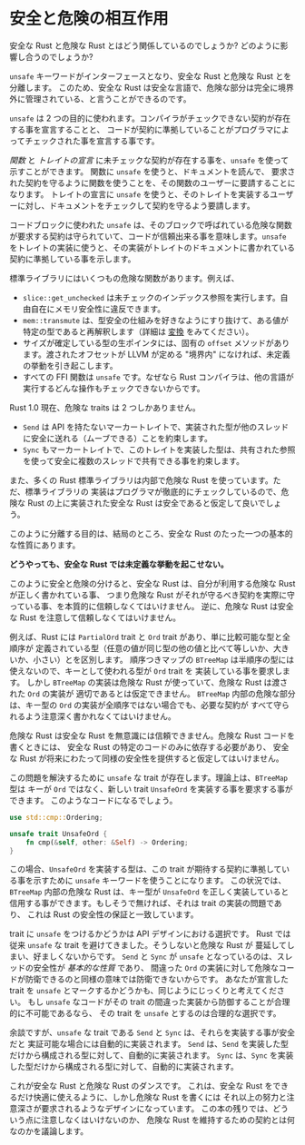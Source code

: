 <!-- # How Safe and Unsafe Interact -->

# 安全と危険の相互作用


<!-- What's the relationship between Safe Rust and Unsafe Rust? How do they
interact? -->
安全な Rust と危険な Rust とはどう関係しているのでしょうか? どのように影響し合うのでしょうか?

<!-- The separation between Safe Rust and Unsafe Rust is controlled with the
`unsafe` keyword, which acts as an interface from one to the other. This is
why we can say Safe Rust is a safe language: all the unsafe parts are kept
exclusively behind the boundary. -->

`unsafe` キーワードがインターフェースとなり、安全な Rust と危険な Rust とを分離します。
このため、安全な Rust は安全な言語で、危険な部分は完全に境界外に管理されている、と言うことができるのです。

<!--
The `unsafe` keyword has two uses: to declare the existence of contracts the
compiler can't check, and to declare that the adherence of some code to
those contracts has been checked by the programmer.
-->

`unsafe` は 2 つの目的に使われます。コンパイラがチェックできない契約が存在する事を宣言することと、
コードが契約に準拠していることがプログラマによってチェックされた事を宣言する事です。

<!--
You can use `unsafe` to indicate the existence of unchecked contracts on
_functions_ and on _trait declarations_. On functions, `unsafe` means that
users of the function must check that function's documentation to ensure
they are using it in a way that maintains the contracts the function
requires. On trait declarations, `unsafe` means that implementors of the
trait must check the trait documentation to ensure their implementation
maintains the contracts the trait requires.
-->

_関数_ と _トレイトの宣言_ に未チェックな契約が存在する事を、`unsafe` を使って示すことができます。
関数に `unsafe` を使うと、ドキュメントを読んで、
要求された契約を守るように関数を使うことを、その関数のユーザーに要請することになります。
トレイトの宣言に `unsafe` を使うと、そのトレイトを実装するユーザーに対し、ドキュメントをチェックして契約を守るよう要請します。

<!--
You can use `unsafe` on a block to declare that all constraints required
by an unsafe function within the block have been adhered to, and the code
can therefore be trusted. You can use `unsafe` on a trait implementation
to declare that the implementation of that trait has adhered to whatever
contracts the trait's documentation requires.
-->

コードブロックに使われた `unsafe` は、そのブロックで呼ばれている危険な関数が要求する契約は守られていて、コードが信頼出来る事を意味します。`unsafe` をトレイトの実装に使うと、その実装がトレイトのドキュメントに書かれている契約に準拠している事を示します。

<!--
The standard library has a number of unsafe functions, including:
-->

標準ライブラリにはいくつもの危険な関数があります。例えば、

<!--
* `slice::get_unchecked`, which performs unchecked indexing, allowing
  memory safety to be freely violated.
* `mem::transmute` reinterprets some value as having a given type, bypassing
  type safety in arbitrary ways (see [conversions] for details).
* Every raw pointer to a sized type has an intrinstic `offset` method that
  invokes Undefined Behavior if the passed offset is not "in bounds" as
  defined by LLVM.
* All FFI functions are `unsafe` because the other language can do arbitrary
  operations that the Rust compiler can't check.
-->

* `slice::get_unchecked` は未チェックのインデックス参照を実行します。自由自在にメモリ安全性に違反できます。
* `mem::transmute` は、型安全の仕組みを好きなようにすり抜けて、ある値が特定の型であると再解釈します（詳細は [変換] をみてください）。
* サイズが確定している型の生ポインタには、固有の `offset` メソッドがあります。渡されたオフセットが LLVM が定める "境界内" になければ、未定義の挙動を引き起こします。
* すべての FFI 関数は `unsafe` です。なぜなら Rust コンパイラは、他の言語が実行するどんな操作もチェックできないからです。

<!--
As of Rust 1.0 there are exactly two unsafe traits:
-->

Rust 1.0 現在、危険な traits は 2 つしかありません。

<!--
* `Send` is a marker trait (a trait with no API) that promises implementors are
  safe to send (move) to another thread.
* `Sync` is a marker trait that promises threads can safely share implementors
  through a shared reference.
  -->

* `Send` は API を持たないマーカートレイトで、実装された型が他のスレッドに安全に送れる（ムーブできる）ことを約束します。
* `Sync` もマーカートレイトで、このトレイトを実装した型は、共有された参照を使って安全に複数のスレッドで共有できる事を約束します。

<!--
Much of the Rust standard library also uses Unsafe Rust internally, although
these implementations are rigorously manually checked, and the Safe Rust
interfaces provided on top of these implementations can be assumed to be safe.
-->

また、多くの Rust 標準ライブラリは内部で危険な Rust を使っています。ただ、標準ライブラリの
実装はプログラマが徹底的にチェックしているので、危険な Rust の上に実装された安全な Rust は安全であると仮定して良いでしょう。

<!--
The need for all of this separation boils down a single fundamental property
of Safe Rust:

**No matter what, Safe Rust can't cause Undefined Behavior.**
-->

このように分離する目的は、結局のところ、安全な Rust のたった一つの基本的な性質にあります。

**どうやっても、安全な Rust では未定義な挙動を起こせない。**

<!--
The design of the safe/unsafe split means that Safe Rust inherently has to
trust that any Unsafe Rust it touches has been written correctly (meaning
the Unsafe Rust actually maintains whatever contracts it is supposed to
maintain). On the other hand, Unsafe Rust has to be very careful about
trusting Safe Rust.
-->

このように安全と危険の分けると、安全な Rust は、自分が利用する危険な Rust が正しく書かれている事、
つまり危険な Rust がそれが守るべき契約を実際に守っている事、を本質的に信頼しなくてはいけません。
逆に、危険な Rust は安全な Rust を注意して信頼しなくてはいけません。

<!--
As an example, Rust has the `PartialOrd` and `Ord` traits to differentiate
between types which can "just" be compared, and those that provide a total
ordering (where every value of the type is either equal to, greater than,
or less than any other value of the same type). The sorted map type
`BTreeMap` doesn't make sense for partially-ordered types, and so it
requires that any key type for it implements the `Ord` trait. However,
`BTreeMap` has Unsafe Rust code inside of its implementation, and this
Unsafe Rust code cannot assume that any `Ord` implementation it gets makes
sense. The unsafe portions of `BTreeMap`'s internals have to be careful to
maintain all necessary contracts, even if a key type's `Ord` implementation
does not implement a total ordering.
-->

例えば、Rust には `PartialOrd` trait と `Ord` trait があり、単に比較可能な型と全順序が
定義されている型（任意の値が同じ型の他の値と比べて等しいか、大きいか、小さい）とを区別します。
順序つきマップの `BTreeMap` は半順序の型には使えないので、キーとして使われる型が `Ord` trait を
実装している事を要求します。
しかし `BTreeMap` の実装は危険な Rust が使っていて、危険な Rust は渡された `Ord` の実装が
適切であるとは仮定できません。
`BTreeMap` 内部の危険な部分は、キー型の `Ord` の実装が全順序ではない場合でも、必要な契約が
すべて守られるよう注意深く書かれなくてはいけません。

<!--
Unsafe Rust cannot automatically trust Safe Rust. When writing Unsafe Rust,
you must be careful to only rely on specific Safe Rust code, and not make
assumptions about potential future Safe Rust code providing the same
guarantees.
-->

危険な Rust は安全な Rust を無意識には信頼できません。危険な Rust コードを書くときには、
安全な Rust の特定のコードのみに依存する必要があり、
安全な Rust が将来にわたって同様の安全性を提供すると仮定してはいけません。

<!--
This is the problem that `unsafe` traits exist to resolve. The `BTreeMap`
type could theoretically require that keys implement a new trait called
`UnsafeOrd`, rather than `Ord`, that might look like this:
-->

この問題を解決するために `unsafe` な trait が存在します。理論上は、`BTreeMap` 型は
キーが `Ord` ではなく、新しい trait `UnsafeOrd` を実装する事を要求する事ができます。
このようなコードになるでしょう。

```rust
use std::cmp::Ordering;

unsafe trait UnsafeOrd {
    fn cmp(&self, other: &Self) -> Ordering;
}
```

<!--
Then, a type would use `unsafe` to implement `UnsafeOrd`, indicating that
they've ensured their implementation maintains whatever contracts the
trait expects. In this situation, the Unsafe Rust in the internals of
`BTreeMap` could trust that the key type's `UnsafeOrd` implementation is
correct. If it isn't, it's the fault of the unsafe trait implementation
code, which is consistent with Rust's safety guarantees.
-->

この場合、`UnsafeOrd` を実装する型は、この trait が期待する契約に準拠している事を示すために
`unsafe` キーワードを使うことになります。
この状況では、`BTreeMap` 内部の危険な Rust は、キー型が `UnsafeOrd` を正しく実装していると
信用する事ができます。もしそうで無ければ、それは trait の実装の問題であり、
これは Rust の安全性の保証と一致しています。

<!--
The decision of whether to mark a trait `unsafe` is an API design choice.
Rust has traditionally avoided marking traits unsafe because it makes Unsafe
Rust pervasive, which is not desirable. `Send` and `Sync` are marked unsafe
because thread safety is a *fundamental property* that unsafe code can't
possibly hope to defend against in the way it could defend against a bad
`Ord` implementation. The decision of whether to mark your own traits `unsafe`
depends on the same sort of consideration. If `unsafe` code cannot reasonably
expect to defend against a bad implementation of the trait, then marking the
trait `unsafe` is a reasonable choice.
-->

trait に `unsafe` をつけるかどうかは API デザインにおける選択です。
Rust では従来 `unsafe` な trait を避けてきました。そうしないと危険な Rust が
蔓延してしまい、好ましくないからです。
`Send` と `Sync` が `unsafe` となっているのは、スレッドの安全性が *基本的な性質* であり、
間違った `Ord` の実装に対して危険なコードが防衛できるのと同様の意味では防衛できないからです。
あなたが宣言した trait を `unsafe` とマークするかどうかも、同じようにじっくりと考えてください。
もし `unsafe` なコードがその trait の間違った実装から防御することが合理的に不可能であるなら、
その trait を `unsafe` とするのは合理的な選択です。

<!--
As an aside, while `Send` and `Sync` are `unsafe` traits, they are
automatically implemented for types when such derivations are provably safe
to do. `Send` is automatically derived for all types composed only of values
whose types also implement `Send`. `Sync` is automatically derived for all
types composed only of values whose types also implement `Sync`.
-->

余談ですが、`unsafe` な trait である `Send` と `Sync` は、それらを実装する事が安全だと
実証可能な場合には自動的に実装されます。
`Send` は、`Send` を実装した型だけから構成される型に対して、自動的に実装されます。
`Sync` は、`Sync` を実装した型だけから構成される型に対して、自動的に実装されます。

<!--
This is the dance of Safe Rust and Unsafe Rust. It is designed to make using
Safe Rust as ergonomic as possible, but requires extra effort and care when
writing Unsafe Rust. The rest of the book is largely a discussion of the sort
of care that must be taken, and what contracts it is expected of Unsafe Rust
to uphold.
-->

これが安全な Rust と危険な Rust のダンスです。
これは、安全な Rust をできるだけ快適に使えるように、しかし危険な Rust を書くには
それ以上の努力と注意深さが要求されるようなデザインになっています。
この本の残りでは、どういう点に注意しなくはいけないのか、
危険な Rust を維持するための契約とは何なのかを議論します。



[drop flags]: drop-flags.html
[変換]: conversions.html

